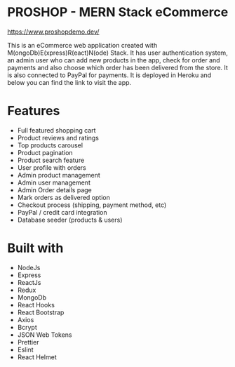 # PROSHOP - MERN Stack eCommerce

https://www.proshopdemo.dev/

This is an eCommerce web application created with M(ongoDb)E(xpress)R(eact)N(ode) Stack. It has user authentication system, an admin user who can add new products in the app, check for order and payments and also choose which order has been delivered from the store. It is also connected to PayPal for payments. It is deployed in Heroku and below you can find the link to visit the app.

# Features

- Full featured shopping cart
- Product reviews and ratings
- Top products carousel
- Product pagination
- Product search feature
- User profile with orders
- Admin product management
- Admin user management
- Admin Order details page
- Mark orders as delivered option
- Checkout process (shipping, payment method, etc)
- PayPal / credit card integration
- Database seeder (products & users)

# Built with

- NodeJs
- Express
- ReactJs
- Redux
- MongoDb
- React Hooks
- React Bootstrap
- Axios
- Bcrypt
- JSON Web Tokens
- Prettier
- Eslint
- React Helmet


